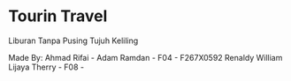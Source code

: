 # Tourin Travel
Liburan Tanpa Pusing Tujuh Keliling

Made By:
Ahmad Rifai - 
Adam Ramdan - F04 - F267X0592
Renaldy William Lijaya Therry - F08 - 
